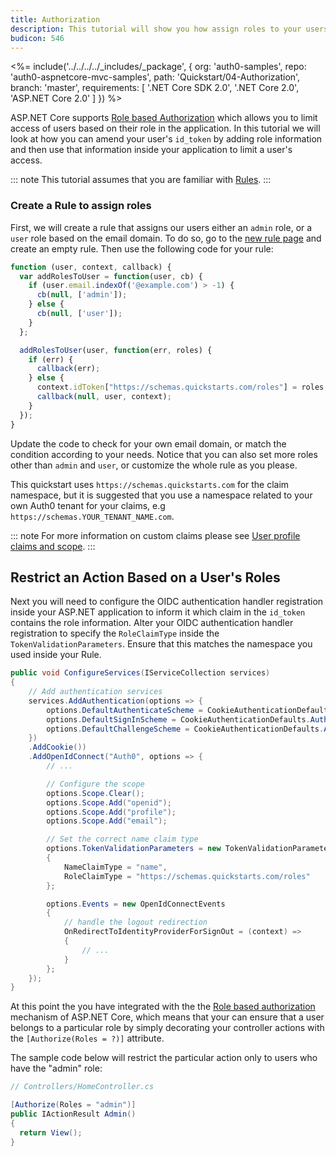 ```yaml
---
title: Authorization
description: This tutorial will show you how assign roles to your users, and use those claims to authorize or deny a user to access certain routes in the app.
budicon: 546
---
```


<%= include('../../../../_includes/_package', {
  org: 'auth0-samples',
  repo: 'auth0-aspnetcore-mvc-samples',
  path: 'Quickstart/04-Authorization',
  branch: 'master',
  requirements: [
    '.NET Core SDK 2.0',
    '.NET Core 2.0',
    'ASP.NET Core 2.0'
  ]
}) %>

ASP.NET Core supports [Role based Authorization](https://docs.microsoft.com/en-us/aspnet/core/security/authorization/roles) which allows you to limit access of users based on their role in the application. In this tutorial we will look at how you can amend your user's `id_token` by adding role information and then use that information inside your application to limit a user's access.

::: note
This tutorial assumes that you are familiar with [Rules](/rules/current).
:::

### Create a Rule to assign roles

First, we will create a rule that assigns our users either an `admin` role, or a `user` role based on the email domain. To do so, go to the [new rule page](${manage_url}/#/rules/new) and create an empty rule. Then use the following code for your rule:

```js
function (user, context, callback) {
  var addRolesToUser = function(user, cb) {
    if (user.email.indexOf('@example.com') > -1) {
      cb(null, ['admin']);
    } else {
      cb(null, ['user']);
    }
  };

  addRolesToUser(user, function(err, roles) {
    if (err) {
      callback(err);
    } else {
      context.idToken["https://schemas.quickstarts.com/roles"] = roles;     
      callback(null, user, context);
    }
  });
}
```

Update the code to check for your own email domain, or match the condition according to your needs. Notice that you can also set more roles other than `admin` and `user`, or customize the whole rule as you please.

This quickstart uses `https://schemas.quickstarts.com` for the claim namespace, but it is suggested that you use a namespace related to your own Auth0 tenant for your claims, e.g `https://schemas.YOUR_TENANT_NAME.com`.

::: note
For more information on custom claims please see [User profile claims and scope](/api-auth/tutorials/adoption/scope-custom-claims).
:::

## Restrict an Action Based on a User's Roles

Next you will need to configure the OIDC authentication handler registration inside your ASP.NET application to inform it which claim in the `id_token` contains the role information. Alter your OIDC authentication handler registration to specify the `RoleClaimType` inside the `TokenValidationParameters`. Ensure that this matches the namespace you used inside your Rule.

```csharp
public void ConfigureServices(IServiceCollection services)
{
    // Add authentication services
    services.AddAuthentication(options => {
        options.DefaultAuthenticateScheme = CookieAuthenticationDefaults.AuthenticationScheme;
        options.DefaultSignInScheme = CookieAuthenticationDefaults.AuthenticationScheme;
        options.DefaultChallengeScheme = CookieAuthenticationDefaults.AuthenticationScheme;
    })
    .AddCookie())
    .AddOpenIdConnect("Auth0", options => {
        // ...

        // Configure the scope
        options.Scope.Clear();
        options.Scope.Add("openid");
        options.Scope.Add("profile");
        options.Scope.Add("email");

        // Set the correct name claim type
        options.TokenValidationParameters = new TokenValidationParameters
        {
            NameClaimType = "name",
            RoleClaimType = "https://schemas.quickstarts.com/roles"
        };

        options.Events = new OpenIdConnectEvents
        {
            // handle the logout redirection 
            OnRedirectToIdentityProviderForSignOut = (context) =>
            {
                // ...
            }
        };   
    });
}
```

At this point the you have integrated with the the [Role based authorization](https://docs.microsoft.com/en-us/aspnet/core/security/authorization/roles) mechanism of ASP.NET Core, which means that your can ensure that a user belongs to a particular role by simply decorating your controller actions with the `[Authorize(Roles = ?)]` attribute.

The sample code below will restrict the particular action only to users who have the "admin" role:

```csharp
// Controllers/HomeController.cs

[Authorize(Roles = "admin")]
public IActionResult Admin()
{
  return View();
}
```
